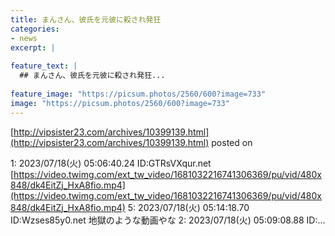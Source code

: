 ```yaml
---
title: まんさん、彼氏を元彼に殺され発狂
categories:
- news
excerpt: |
  
feature_text: |
  ## まんさん、彼氏を元彼に殺され発狂...
  
feature_image: "https://picsum.photos/2560/600?image=733"
image: "https://picsum.photos/2560/600?image=733"
---
```


[http://vipsister23.com/archives/10399139.html](http://vipsister23.com/archives/10399139.html)
posted on 

<!--more-->

1: 2023/07/18(火) 05:06:40.24 ID:GTRsVXqur.net [https://video.twimg.com/ext_tw_video/1681032216741306369/pu/vid/480x848/dk4EitZj_HxA8fio.mp4](https://video.twimg.com/ext_tw_video/1681032216741306369/pu/vid/480x848/dk4EitZj_HxA8fio.mp4) 5: 2023/07/18(火) 05:14:18.70 ID:Wzses85y0.net 地獄のような動画やな 2: 2023/07/18(火) 05:09:08.88 ID:...

